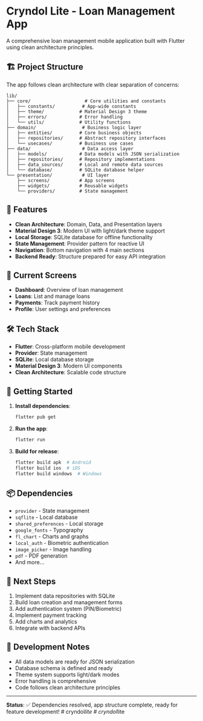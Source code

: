 # Cryndol Lite - Loan Management App

A comprehensive loan management mobile application built with Flutter using clean architecture principles.

## 🏗️ Project Structure

The app follows clean architecture with clear separation of concerns:

```
lib/
├── core/                    # Core utilities and constants
│   ├── constants/          # App-wide constants
│   ├── theme/             # Material Design 3 theme
│   ├── errors/            # Error handling
│   └── utils/             # Utility functions
├── domain/                 # Business logic layer
│   ├── entities/          # Core business objects
│   ├── repositories/      # Abstract repository interfaces
│   └── usecases/          # Business use cases
├── data/                   # Data access layer
│   ├── models/            # Data models with JSON serialization
│   ├── repositories/      # Repository implementations
│   ├── data_sources/      # Local and remote data sources
│   └── database/          # SQLite database helper
└── presentation/           # UI layer
    ├── screens/           # App screens
    ├── widgets/           # Reusable widgets
    └── providers/         # State management
```

## 🚀 Features

- **Clean Architecture**: Domain, Data, and Presentation layers
- **Material Design 3**: Modern UI with light/dark theme support
- **Local Storage**: SQLite database for offline functionality
- **State Management**: Provider pattern for reactive UI
- **Navigation**: Bottom navigation with 4 main sections
- **Backend Ready**: Structure prepared for easy API integration

## 📱 Current Screens

- **Dashboard**: Overview of loan management
- **Loans**: List and manage loans
- **Payments**: Track payment history
- **Profile**: User settings and preferences

## 🛠️ Tech Stack

- **Flutter**: Cross-platform mobile development
- **Provider**: State management
- **SQLite**: Local database storage
- **Material Design 3**: Modern UI components
- **Clean Architecture**: Scalable code structure

## 🚀 Getting Started

1. **Install dependencies**:
   ```bash
   flutter pub get
   ```

2. **Run the app**:
   ```bash
   flutter run
   ```

3. **Build for release**:
   ```bash
   flutter build apk  # Android
   flutter build ios  # iOS
   flutter build windows  # Windows
   ```

## 📦 Dependencies

- `provider` - State management
- `sqflite` - Local database
- `shared_preferences` - Local storage
- `google_fonts` - Typography
- `fl_chart` - Charts and graphs
- `local_auth` - Biometric authentication
- `image_picker` - Image handling
- `pdf` - PDF generation
- And more...

## 🎯 Next Steps

1. Implement data repositories with SQLite
2. Build loan creation and management forms
3. Add authentication system (PIN/Biometric)
4. Implement payment tracking
5. Add charts and analytics
6. Integrate with backend APIs

## 📝 Development Notes

- All data models are ready for JSON serialization
- Database schema is defined and ready
- Theme system supports light/dark modes
- Error handling is comprehensive
- Code follows clean architecture principles

---

**Status**: ✅ Dependencies resolved, app structure complete, ready for feature development!
#   c r y n d o l _ l i t e  
 #   c r y n d o l _ l i t e  
 